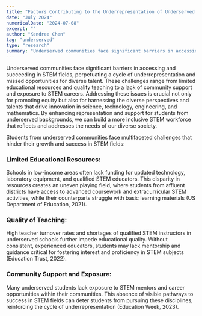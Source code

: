 ```yaml
---
title: "Factors Contributing to the Underrepresentation of Underserved Communities in STEM"
date: "July 2024"
numericalDate: "2024-07-08"
excerpt: ""
author: "Kendree Chen"
tag: "underserved"
type: "research"
summary: "Underserved communities face significant barriers in accessing and succeeding in STEM fields, perpetuating a cycle of underrepresentation and missed opportunities for diverse talent. These challenges range from limited educational resources and quality teaching to a lack of community support and exposure to STEM careers. "
---
```


Underserved communities face significant barriers in accessing and succeeding in STEM fields, perpetuating a cycle of underrepresentation and missed opportunities for diverse talent. These challenges range from limited educational resources and quality teaching to a lack of community support and exposure to STEM careers. Addressing these issues is crucial not only for promoting equity but also for harnessing the diverse perspectives and talents that drive innovation in science, technology, engineering, and mathematics. By enhancing representation and support for students from underserved backgrounds, we can build a more inclusive STEM workforce that reflects and addresses the needs of our diverse society.

Students from underserved communities face multifaceted challenges that hinder their growth and success in STEM fields:
### Limited Educational Resources: 
Schools in low-income areas often lack funding for updated technology, laboratory equipment, and qualified STEM educators. This disparity in resources creates an uneven playing field, where students from affluent districts have access to advanced coursework and extracurricular STEM activities, while their counterparts struggle with basic learning materials (US Department of Education, 2021).
### Quality of Teaching:
High teacher turnover rates and shortages of qualified STEM instructors in underserved schools further impede educational quality. Without consistent, experienced educators, students may lack mentorship and guidance critical for fostering interest and proficiency in STEM subjects (Education Trust, 2022).
### Community Support and Exposure: 
Many underserved students lack exposure to STEM mentors and career opportunities within their communities. This absence of visible pathways to success in STEM fields can deter students from pursuing these disciplines, reinforcing the cycle of underrepresentation (Education Week, 2023).